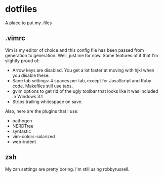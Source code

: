 dotfiles
========

A place to put my .files

## .vimrc 
Vim is my editor of choice and this config file has been passed from generation to generation. Well, just me for now.  Some features of it that I'm slightly proud of:
* Arrow keys are disabled.  You get a lot faster at moving with hjkl when you disable these.
* Sane tab settings: 4 spaces per tab, except for JavaScript and Ruby code.  Makefiles still use tabs.
* gvim options to get rid of the ugly toolbar that looks like it was included in Windows 3.1
* Strips trailing whitespace on save.

Also, here are the plugins that I use:
* pathogen
* NERDTree
* syntastic
* vim-colors-solarized
* web-indent


## zsh
My zsh settings are pretty boring.  I'm still using robbyrussell.
